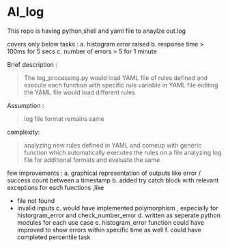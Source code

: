 # AI_log
This repo is having python,shell and yaml file to anaylze out.log

covers only below tasks :
a. histogram error raised
b. response time > 100ms for 5 secs
c. number of errors > 5 for 1 minute


Brief description :
> The log_processing.py would load YAML file of rules defined and execute each function with specific
  rule variable in YAML file
> eiditing the YAML file would load different rules

Assumption :
> log file format remains same

complexity:
> analyzing new rules defined in YAML and comeup with generic function which automatically executes the 
  rules on a file
> analyzing log file for additional formats and evaluate the same

few improvements :
a. graphical representation of outputs like error / success count between a timestamp
b. added try catch block with relevant exceptions for each functions ,like
  - file not found
  - invalid inputs
c. would have implemented polymorphism , especially for historgram_error and check_number_error
d. written as seperate python modules for each use case
e. histogram_error function could have improved to show errors within specific time as well
f. could have completed percentile task


  
